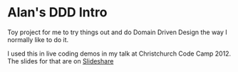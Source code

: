 Alan's DDD Intro
================

Toy project for me to try things out and do Domain Driven Design the way I normally like to do it.

I used this in live coding demos in my talk at Christchurch Code Camp 2012.
The slides for that are on [Slideshare](http://www.slideshare.net/christensena/domain-driven-design-demonstrated "Domain Driven Design Demonstrated")
